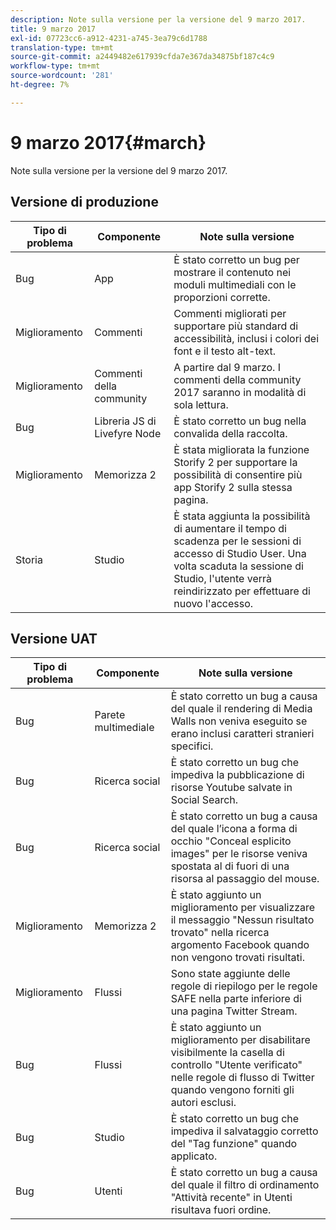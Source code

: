```yaml
---
description: Note sulla versione per la versione del 9 marzo 2017.
title: 9 marzo 2017
exl-id: 07723cc6-a912-4231-a745-3ea79c6d1788
translation-type: tm+mt
source-git-commit: a2449482e617939cfda7e367da34875bf187c4c9
workflow-type: tm+mt
source-wordcount: '281'
ht-degree: 7%

---
```


# 9 marzo 2017{#march}

Note sulla versione per la versione del 9 marzo 2017.

## Versione di produzione

| **Tipo di problema** | **Componente** | **Note sulla versione** |
|---|---|---|
| Bug | App | È stato corretto un bug per mostrare il contenuto nei moduli multimediali con le proporzioni corrette. |
| Miglioramento | Commenti | Commenti migliorati per supportare più standard di accessibilità, inclusi i colori dei font e il testo alt-text. |
| Miglioramento | Commenti della community | A partire dal 9 marzo. I commenti della community 2017 saranno in modalità di sola lettura. |
| Bug | Libreria JS di Livefyre Node | È stato corretto un bug nella convalida della raccolta. |
| Miglioramento | Memorizza 2 | È stata migliorata la funzione Storify 2 per supportare la possibilità di consentire più app Storify 2 sulla stessa pagina. |
| Storia | Studio | È stata aggiunta la possibilità di aumentare il tempo di scadenza per le sessioni di accesso di Studio User. Una volta scaduta la sessione di Studio, l&#39;utente verrà reindirizzato per effettuare di nuovo l&#39;accesso. |

## Versione UAT

| **Tipo di problema** | **Componente** | **Note sulla versione** |
|---|---|---|
| Bug | Parete multimediale | È stato corretto un bug a causa del quale il rendering di Media Walls non veniva eseguito se erano inclusi caratteri stranieri specifici. |
| Bug | Ricerca social | È stato corretto un bug che impediva la pubblicazione di risorse Youtube salvate in Social Search. |
| Bug | Ricerca social | È stato corretto un bug a causa del quale l’icona a forma di occhio &quot;Conceal esplicito images&quot; per le risorse veniva spostata al di fuori di una risorsa al passaggio del mouse. |
| Miglioramento | Memorizza 2 | È stato aggiunto un miglioramento per visualizzare il messaggio &quot;Nessun risultato trovato&quot; nella ricerca argomento Facebook quando non vengono trovati risultati. |
| Miglioramento | Flussi | Sono state aggiunte delle regole di riepilogo per le regole SAFE nella parte inferiore di una pagina Twitter Stream. |
| Bug | Flussi | È stato aggiunto un miglioramento per disabilitare visibilmente la casella di controllo &quot;Utente verificato&quot; nelle regole di flusso di Twitter quando vengono forniti gli autori esclusi. |
| Bug | Studio | È stato corretto un bug che impediva il salvataggio corretto del &quot;Tag funzione&quot; quando applicato. |
| Bug | Utenti | È stato corretto un bug a causa del quale il filtro di ordinamento &quot;Attività recente&quot; in Utenti risultava fuori ordine. |
